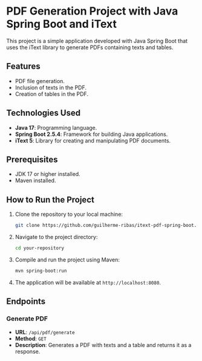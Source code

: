# PDF Generation Project with Java Spring Boot and iText

This project is a simple application developed with Java Spring Boot that uses the iText library to generate PDFs containing texts and tables.

## Features

- PDF file generation.
- Inclusion of texts in the PDF.
- Creation of tables in the PDF.

## Technologies Used

- **Java 17**: Programming language.
- **Spring Boot 2.5.4**: Framework for building Java applications.
- **iText 5**: Library for creating and manipulating PDF documents.

## Prerequisites

- JDK 17 or higher installed.
- Maven installed.

## How to Run the Project

1. Clone the repository to your local machine:
    ```bash
    git clone https://github.com/guilherme-ribas/itext-pdf-spring-boot.git
    ```
2. Navigate to the project directory:
    ```bash
    cd your-repository
    ```
3. Compile and run the project using Maven:
    ```bash
    mvn spring-boot:run
    ```
4. The application will be available at `http://localhost:8080`.

## Endpoints

### Generate PDF

- **URL**: `/api/pdf/generate`
- **Method**: `GET`
- **Description**: Generates a PDF with texts and a table and returns it as a response.


